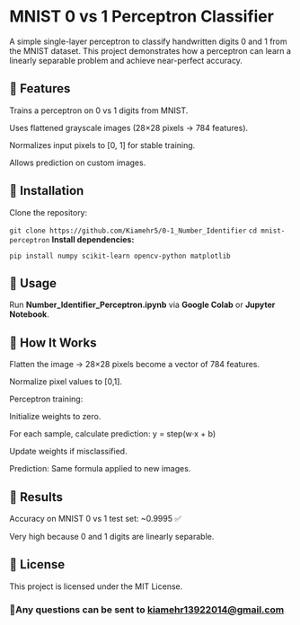 # MNIST 0 vs 1 Perceptron Classifier

A simple single-layer perceptron to classify handwritten digits 0 and 1 from the MNIST dataset.
This project demonstrates how a perceptron can learn a linearly separable problem and achieve near-perfect accuracy.

## 🔹 Features

Trains a perceptron on 0 vs 1 digits from MNIST.

Uses flattened grayscale images (28×28 pixels → 784 features).

Normalizes input pixels to [0, 1] for stable training.

Allows prediction on custom images.

## 🔹 Installation

Clone the repository:

`git clone https://github.com/Kiamehr5/0-1_Number_Identifier`
`cd mnist-perceptron`
**Install dependencies:**

`pip install numpy scikit-learn opencv-python matplotlib`

## 🔹 Usage
Run **Number_Identifier_Perceptron.ipynb** via **Google Colab** or **Jupyter Notebook**.

## 🔹 How It Works

Flatten the image → 28×28 pixels become a vector of 784 features.

Normalize pixel values to [0,1].

Perceptron training:

Initialize weights to zero.

For each sample, calculate prediction: y = step(w·x + b)

Update weights if misclassified.

Prediction: Same formula applied to new images.

## 🔹 Results

Accuracy on MNIST 0 vs 1 test set: ~0.9995 ✅

Very high because 0 and 1 digits are linearly separable.

## 🔹 License

This project is licensed under the MIT License.

### 🔹Any questions can be sent to kiamehr13922014@gmail.com
